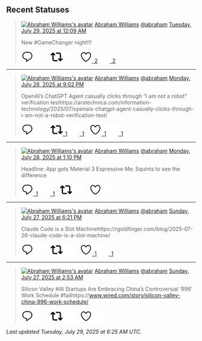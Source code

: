 ## Recent Statuses

> <a href="https://indieweb.social/@abraham"><img alt="Abraham Williams's avatar" src="https://cdn.masto.host/indiewebsocial/accounts/avatars/109/292/540/382/343/163/original/d00f2e03ce9c85b1.jpg" height="24" width="24" ></a> [Abraham Williams](https://indieweb.social/@abraham) [@abraham](https://indieweb.social/@abraham) [Tuesday, July 29, 2025 at 12:09 AM](https://indieweb.social/@abraham/114933613568816763)
>
> New #GameChanger night!!!
>
> [![Reply](./images/reply_light.svg#gh-light-mode-only "Reply")](https://indieweb.social/@abraham/114933613568816763#gh-light-mode-only)[![Reply](./images/reply.svg#gh-dark-mode-only "Reply")](https://indieweb.social/@abraham/114933613568816763#gh-dark-mode-only)&emsp;[![Boost](./images/retweet_light.svg#gh-light-mode-only "Boost")](https://indieweb.social/@abraham/114933613568816763#gh-light-mode-only)[![Boost](./images/retweet.svg#gh-dark-mode-only "Boost")](https://indieweb.social/@abraham/114933613568816763#gh-dark-mode-only)&emsp;[![Favorite](./images/like_light.svg#gh-light-mode-only "Favorite")&ensp;2](https://indieweb.social/@abraham/114933613568816763#gh-light-mode-only)[![Favorite](./images/like.svg#gh-dark-mode-only "Favorite")&ensp;2](https://indieweb.social/@abraham/114933613568816763#gh-dark-mode-only)


---

> <a href="https://indieweb.social/@abraham"><img alt="Abraham Williams's avatar" src="https://cdn.masto.host/indiewebsocial/accounts/avatars/109/292/540/382/343/163/original/d00f2e03ce9c85b1.jpg" height="24" width="24" ></a> [Abraham Williams](https://indieweb.social/@abraham) [@abraham](https://indieweb.social/@abraham) [Monday, July 28, 2025 at 9:02 PM](https://indieweb.social/@abraham/114932879464867421)
>
> OpenAI’s ChatGPT Agent casually clicks through “I am not a robot” verification testhttps://arstechnica.com/information-technology/2025/07/openais-chatgpt-agent-casually-clicks-through-i-am-not-a-robot-verification-test/
>
> [![Reply](./images/reply_light.svg#gh-light-mode-only "Reply")](https://indieweb.social/@abraham/114932879464867421#gh-light-mode-only)[![Reply](./images/reply.svg#gh-dark-mode-only "Reply")](https://indieweb.social/@abraham/114932879464867421#gh-dark-mode-only)&emsp;[![Boost](./images/retweet_light.svg#gh-light-mode-only "Boost")&ensp;1](https://indieweb.social/@abraham/114932879464867421#gh-light-mode-only)[![Boost](./images/retweet.svg#gh-dark-mode-only "Boost")&ensp;1](https://indieweb.social/@abraham/114932879464867421#gh-dark-mode-only)&emsp;[![Favorite](./images/like_light.svg#gh-light-mode-only "Favorite")&ensp;1](https://indieweb.social/@abraham/114932879464867421#gh-light-mode-only)[![Favorite](./images/like.svg#gh-dark-mode-only "Favorite")&ensp;1](https://indieweb.social/@abraham/114932879464867421#gh-dark-mode-only)


---

> <a href="https://indieweb.social/@abraham"><img alt="Abraham Williams's avatar" src="https://cdn.masto.host/indiewebsocial/accounts/avatars/109/292/540/382/343/163/original/d00f2e03ce9c85b1.jpg" height="24" width="24" ></a> [Abraham Williams](https://indieweb.social/@abraham) [@abraham](https://indieweb.social/@abraham) [Monday, July 28, 2025 at 1:10 PM](https://indieweb.social/@abraham/114931021096721334)
>
> Headline: App gets Material 3 Expressive Me: Squints to see the difference
>
> [![Reply](./images/reply_light.svg#gh-light-mode-only "Reply")&ensp;1](https://indieweb.social/@abraham/114931021096721334#gh-light-mode-only)[![Reply](./images/reply.svg#gh-dark-mode-only "Reply")&ensp;1](https://indieweb.social/@abraham/114931021096721334#gh-dark-mode-only)&emsp;[![Boost](./images/retweet_light.svg#gh-light-mode-only "Boost")](https://indieweb.social/@abraham/114931021096721334#gh-light-mode-only)[![Boost](./images/retweet.svg#gh-dark-mode-only "Boost")](https://indieweb.social/@abraham/114931021096721334#gh-dark-mode-only)&emsp;[![Favorite](./images/like_light.svg#gh-light-mode-only "Favorite")](https://indieweb.social/@abraham/114931021096721334#gh-light-mode-only)[![Favorite](./images/like.svg#gh-dark-mode-only "Favorite")](https://indieweb.social/@abraham/114931021096721334#gh-dark-mode-only)


---

> <a href="https://indieweb.social/@abraham"><img alt="Abraham Williams's avatar" src="https://cdn.masto.host/indiewebsocial/accounts/avatars/109/292/540/382/343/163/original/d00f2e03ce9c85b1.jpg" height="24" width="24" ></a> [Abraham Williams](https://indieweb.social/@abraham) [@abraham](https://indieweb.social/@abraham) [Sunday, July 27, 2025 at 6:21 PM](https://indieweb.social/@abraham/114926583894862481)
>
> Claude Code is a Slot Machinehttps://rgoldfinger.com/blog/2025-07-26-claude-code-is-a-slot-machine/
>
> [![Reply](./images/reply_light.svg#gh-light-mode-only "Reply")](https://indieweb.social/@abraham/114926583894862481#gh-light-mode-only)[![Reply](./images/reply.svg#gh-dark-mode-only "Reply")](https://indieweb.social/@abraham/114926583894862481#gh-dark-mode-only)&emsp;[![Boost](./images/retweet_light.svg#gh-light-mode-only "Boost")](https://indieweb.social/@abraham/114926583894862481#gh-light-mode-only)[![Boost](./images/retweet.svg#gh-dark-mode-only "Boost")](https://indieweb.social/@abraham/114926583894862481#gh-dark-mode-only)&emsp;[![Favorite](./images/like_light.svg#gh-light-mode-only "Favorite")&ensp;1](https://indieweb.social/@abraham/114926583894862481#gh-light-mode-only)[![Favorite](./images/like.svg#gh-dark-mode-only "Favorite")&ensp;1](https://indieweb.social/@abraham/114926583894862481#gh-dark-mode-only)


---

> <a href="https://indieweb.social/@abraham"><img alt="Abraham Williams's avatar" src="https://cdn.masto.host/indiewebsocial/accounts/avatars/109/292/540/382/343/163/original/d00f2e03ce9c85b1.jpg" height="24" width="24" ></a> [Abraham Williams](https://indieweb.social/@abraham) [@abraham](https://indieweb.social/@abraham) [Sunday, July 27, 2025 at 2:53 AM](https://indieweb.social/@abraham/114922935298929460)
>
> Silicon Valley #AI Startups Are Embracing China’s Controversial ‘996’ Work Schedule #failhttps://www.wired.com/story/silicon-valley-china-996-work-schedule/
>
> [![Reply](./images/reply_light.svg#gh-light-mode-only "Reply")](https://indieweb.social/@abraham/114922935298929460#gh-light-mode-only)[![Reply](./images/reply.svg#gh-dark-mode-only "Reply")](https://indieweb.social/@abraham/114922935298929460#gh-dark-mode-only)&emsp;[![Boost](./images/retweet_light.svg#gh-light-mode-only "Boost")](https://indieweb.social/@abraham/114922935298929460#gh-light-mode-only)[![Boost](./images/retweet.svg#gh-dark-mode-only "Boost")](https://indieweb.social/@abraham/114922935298929460#gh-dark-mode-only)&emsp;[![Favorite](./images/like_light.svg#gh-light-mode-only "Favorite")](https://indieweb.social/@abraham/114922935298929460#gh-light-mode-only)[![Favorite](./images/like.svg#gh-dark-mode-only "Favorite")](https://indieweb.social/@abraham/114922935298929460#gh-dark-mode-only)


_Last updated Tuesday, July 29, 2025 at 6:25 AM UTC._
